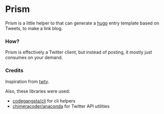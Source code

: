 Prism
=====

Prism is a little helper to that can generate a [hugo](http://gohugo.io) entry template based on Tweets, to make a link blog.

### How?

Prism is effectively a Twitter client, but instead of posting, it mostly just consumes on your demand.

### Credits

Inspiration from [twty](https://github.com/mattn/twty).

Also, these libraries were used:

- [codegangsta/cli](https://github.com/codegangsta/cli) for cli helpers
- [chimeracoder/anaconda](https://github.com/ChimeraCoder/anaconda) for Twitter API utilities
